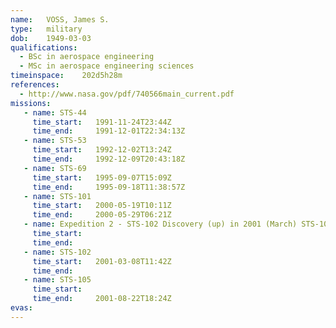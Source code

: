 ```yaml
---
name:	VOSS, James S.
type:	military
dob:	1949-03-03
qualifications:
  - BSc in aerospace engineering
  - MSc in aerospace engineering sciences
timeinspace:	202d5h28m
references:
  - http://www.nasa.gov/pdf/740566main_current.pdf
missions:
   - name: STS-44
     time_start:   1991-11-24T23:44Z
     time_end:     1991-12-01T22:34:13Z
   - name: STS-53
     time_start:   1992-12-02T13:24Z
     time_end:     1992-12-09T20:43:18Z
   - name: STS-69
     time_start:   1995-09-07T15:09Z
     time_end:     1995-09-18T11:38:57Z
   - name: STS-101
     time_start:   2000-05-19T10:11Z
     time_end:     2000-05-29T06:21Z
   - name: Expedition 2 - STS-102 Discovery (up) in 2001 (March) STS-105 Discovery (down)
     time_start:   
     time_end:     
   - name: STS-102
     time_start:   2001-03-08T11:42Z
     time_end:     
   - name: STS-105
     time_start:   
     time_end:     2001-08-22T18:24Z
evas:
---
```

